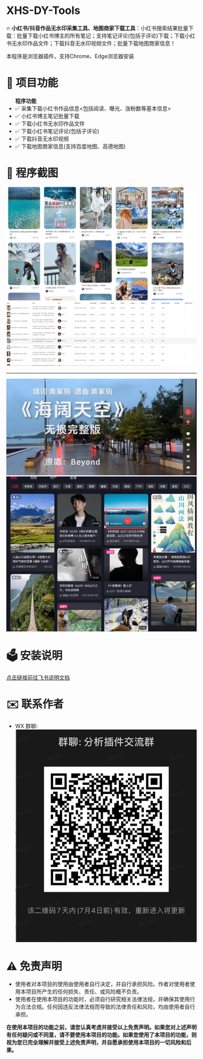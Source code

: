 <h1>XHS-DY-Tools</h1>
<p>🔥 <b>小红书/抖音作品无水印采集工具、地图商家下载工具</b>：小红书搜索结果批量下载：批量下载小红书博主的所有笔记；支持笔记评论(包括子评论)下载；下载小红书无水印作品文件；下载抖音无水印视频文件；批量下载地图商家信息！</p>
<p>本程序是浏览器插件，支持Chrome、Edge浏览器安装</P>
<h1>📑 项目功能</h1>
<ul><b>程序功能</b>
<li>✅ 采集下载小红书作品信息<包括阅读、曝光、涨粉数等基本信息></li>
<li>✅ 小红书博主笔记批量下载</li>
<li>✅ 下载小红书无水印作品文件</li>
<li>✅ 下载小红书笔记评论(包括子评论)</li>
<li>✅ 下载抖音无水印视频</li>
<li>✅ 下载地图商家信息(支持百度地图、高德地图)</li>
</ul>
<h1>📸 程序截图</h1>
<img src="static/xhs/下载xhs.png" alt="">
<img src="static/xhs/搜索页xhs.png" alt="">
<hr>
<img src="static/dy/推荐页.png" alt="">
<img src="static/dy/搜索页.png" alt="">
<h1>🗳 安装说明</h1>
<a href="https://glbjknw7a4.feishu.cn/docx/CeMZdqITQo5cuSxG9RocpQ4Wn9e" target="_blank">点击链接前往飞书说明文档</a>
<h1>✉️ 联系作者</h1>
<ul>
<li>WX 群聊: <img src="static/wx群二维码.png" alt=""></li>
</ul>
<h1>⚠️ 免责声明</h1>
<ul>
<li>使用者对本项目的使用由使用者自行决定，并自行承担风险。作者对使用者使用本项目所产生的任何损失、责任、或风险概不负责。</li>
<li>使用者在使用本项目的功能时，必须自行研究相关法律法规，并确保其使用行为合法合规。任何因违反法律法规而导致的法律责任和风险，均由使用者自行承担。</li>
</ul>
<b>在使用本项目的功能之前，请您认真考虑并接受以上免责声明。如果您对上述声明有任何疑问或不同意，请不要使用本项目的功能。如果您使用了本项目的功能，则视为您已完全理解并接受上述免责声明，并自愿承担使用本项目的一切风险和后果。</b>